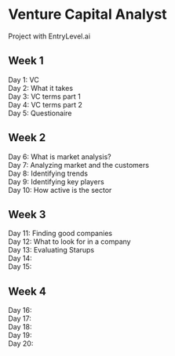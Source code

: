 # Venture Capital Analyst
Project with EntryLevel.ai 

## Week 1 

Day 1: VC\
Day 2: What it takes\
Day 3: VC terms part 1\
Day 4: VC terms part 2\
Day 5: Questionaire

## Week 2

Day 6: What is market analysis?\
Day 7: Analyzing market and the customers\
Day 8: Identifying trends\
Day 9: Identifying key players\
Day 10: How active is the sector

## Week 3

Day 11: Finding good companies\
Day 12: What to look for in a company\
Day 13: Evaluating Starups\
Day 14:\
Day 15:

## Week 4

Day 16:\
Day 17:\
Day 18:\
Day 19:\
Day 20:



